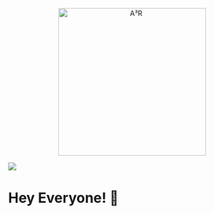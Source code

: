 <div align="center">
  <img src="./images/A³R.png" alt="A³R" style="aspect-ratio:1/1; width: 300px;">
</div>

![](https://img.shields.io/github/stars/pandao/editor.md.svg)

# Hey Everyone! 👋
<!--
**A-cubica-R/A-cubica-R** is a ✨ _special_ ✨ repository because its `README.md` (this file) appears on your GitHub profile.

Here are some ideas to get you started:**

- 🔭 I’m currently working on ...
- 🌱 I’m currently learning ...
- 👯 I’m looking to collaborate on ...
- 🤔 I’m looking for help with ...
- 💬 Ask me about ...
- 📫 How to reach me: ...
- 😄 Pronouns: ...
- ⚡ Fun fact: ...
-->
